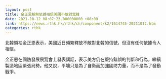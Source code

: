 ```yaml
---
layout: post
title: 金正恩稱無依據相信美國不敵對北韓
date: 2021-10-12 08:07:23.000000000 +08:00
link: https://news.rthk.hk/rthk/ch/component/k2/1614745-20211012.htm
categories: rthk
---
```


北韓領袖金正恩表示，美國近日頻繁釋放不敵對北韓的信號，但沒有任何依據令人相信。

金正恩在國防發展展覽會上發表講話，表示美方仍在堅持錯誤的判斷和行為，繼續製造地區緊張局勢。他又說，平壤只是為了自衛而加強國防力量，而不是為了發動戰爭。
